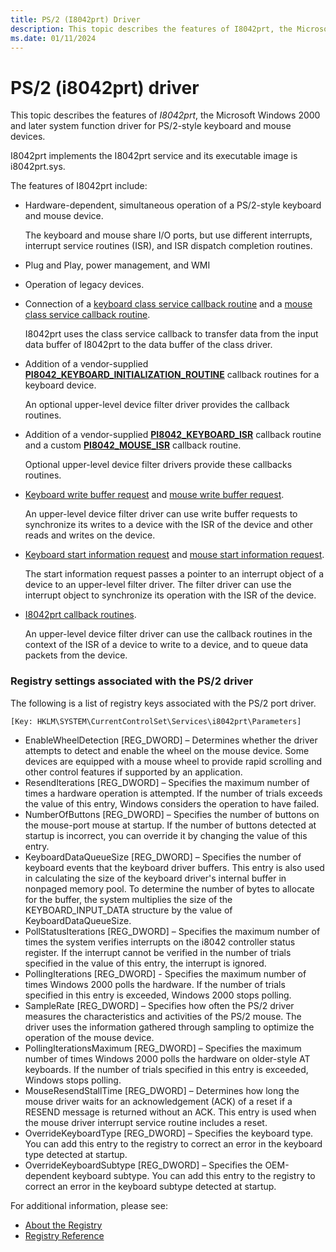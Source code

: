 ```yaml
---
title: PS/2 (I8042prt) Driver
description: This topic describes the features of I8042prt, the Microsoft Windows 2000 and later system function driver for PS/2-style keyboard and mouse devices.
ms.date: 01/11/2024
---
```


# PS/2 (i8042prt) driver

This topic describes the features of *I8042prt*, the Microsoft Windows 2000 and later system function driver for PS/2-style keyboard and mouse devices.

I8042prt implements the I8042prt service and its executable image is i8042prt.sys.

The features of I8042prt include:

- Hardware-dependent, simultaneous operation of a PS/2-style keyboard and mouse device.

    The keyboard and mouse share I/O ports, but use different interrupts, interrupt service routines (ISR), and ISR dispatch completion routines.

- Plug and Play, power management, and WMI

- Operation of legacy devices.

- Connection of a [keyboard class service callback routine](/windows-hardware/drivers/ddi/kbdmou/nc-kbdmou-pservice_callback_routine) and a [mouse class service callback routine](/previous-versions/ff542363(v=vs.85)).

    I8042prt uses the class service callback to transfer data from the input data buffer of I8042prt to the data buffer of the class driver.

- Addition of a vendor-supplied [**PI8042\_KEYBOARD\_INITIALIZATION\_ROUTINE**](/windows-hardware/drivers/ddi/ntdd8042/nc-ntdd8042-pi8042_keyboard_initialization_routine) callback routines for a keyboard device.

    An optional upper-level device filter driver provides the callback routines.

- Addition of a vendor-supplied [**PI8042\_KEYBOARD\_ISR**](/windows-hardware/drivers/ddi/ntdd8042/nc-ntdd8042-pi8042_keyboard_isr) callback routine and a custom [**PI8042\_MOUSE\_ISR**](/windows-hardware/drivers/ddi/ntdd8042/nc-ntdd8042-pi8042_mouse_isr) callback routine.

    Optional upper-level device filter drivers provide these callbacks routines.

- [Keyboard write buffer request](/windows-hardware/drivers/ddi/ntdd8042/ni-ntdd8042-ioctl_internal_i8042_keyboard_write_buffer) and [mouse write buffer request](/windows-hardware/drivers/ddi/ntdd8042/ni-ntdd8042-ioctl_internal_i8042_mouse_write_buffer).

    An upper-level device filter driver can use write buffer requests to synchronize its writes to a device with the ISR of the device and other reads and writes on the device.

- [Keyboard start information request](/windows-hardware/drivers/ddi/ntdd8042/ni-ntdd8042-ioctl_internal_i8042_keyboard_start_information) and [mouse start information request](/windows-hardware/drivers/ddi/ntdd8042/ni-ntdd8042-ioctl_internal_i8042_mouse_start_information).

    The start information request passes a pointer to an interrupt object of a device to an upper-level filter driver. The filter driver can use the interrupt object to synchronize its operation with the ISR of the device.

- [I8042prt callback routines](/windows-hardware/drivers/ddi/index).

    An upper-level device filter driver can use the callback routines in the context of the ISR of a device to write to a device, and to queue data packets from the device.

### Registry settings associated with the PS/2 driver

The following is a list of registry keys associated with the PS/2 port driver.

``` syntax
[Key: HKLM\SYSTEM\CurrentControlSet\Services\i8042prt\Parameters]
```

- EnableWheelDetection \[REG\_DWORD\] – Determines whether the driver attempts to detect and enable the wheel on the mouse device. Some devices are equipped with a mouse wheel to provide rapid scrolling and other control features if supported by an application.
- ResendIterations \[REG\_DWORD\] – Specifies the maximum number of times a hardware operation is attempted. If the number of trials exceeds the value of this entry, Windows considers the operation to have failed.
- NumberOfButtons \[REG\_DWORD\] – Specifies the number of buttons on the mouse-port mouse at startup. If the number of buttons detected at startup is incorrect, you can override it by changing the value of this entry.
- KeyboardDataQueueSize \[REG\_DWORD\] – Specifies the number of keyboard events that the keyboard driver buffers. This entry is also used in calculating the size of the keyboard driver's internal buffer in nonpaged memory pool. To determine the number of bytes to allocate for the buffer, the system multiplies the size of the KEYBOARD\_INPUT\_DATA structure by the value of KeyboardDataQueueSize.
- PollStatusIterations \[REG\_DWORD\] – Specifies the maximum number of times the system verifies interrupts on the i8042 controller status register. If the interrupt cannot be verified in the number of trials specified in the value of this entry, the interrupt is ignored.
- PollingIterations \[REG\_DWORD\] - Specifies the maximum number of times Windows 2000 polls the hardware. If the number of trials specified in this entry is exceeded, Windows 2000 stops polling.
- SampleRate \[REG\_DWORD\] – Specifies how often the PS/2 driver measures the characteristics and activities of the PS/2 mouse. The driver uses the information gathered through sampling to optimize the operation of the mouse device.
- PollingIterationsMaximum \[REG\_DWORD\] – Specifies the maximum number of times Windows 2000 polls the hardware on older-style AT keyboards. If the number of trials specified in this entry is exceeded, Windows stops polling.
- MouseResendStallTime \[REG\_DWORD\] – Determines how long the mouse driver waits for an acknowledgement (ACK) of a reset if a RESEND message is returned without an ACK. This entry is used when the mouse driver interrupt service routine includes a reset.
- OverrideKeyboardType \[REG\_DWORD\] – Specifies the keyboard type. You can add this entry to the registry to correct an error in the keyboard type detected at startup.
- OverrideKeyboardSubtype \[REG\_DWORD\] – Specifies the OEM-dependent keyboard subtype. You can add this entry to the registry to correct an error in the keyboard subtype detected at startup.

For additional information, please see:

- [About the Registry](/windows/desktop/sysinfo/about-the-registry)
- [Registry Reference](/windows/desktop/sysinfo/registry-reference)
